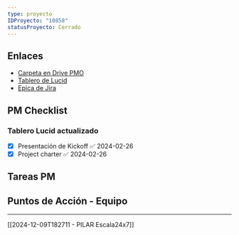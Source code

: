 ```yaml
---
type: proyecto
IDProyecto: "10858"
statusProyecto: Cerrado
---
```



## Enlaces

- [Carpeta en Drive PMO](https://drive.google.com/drive/folders/1cCE5-7MqTZhAipBqdE_8HjOW8JqBeKa2?usp=drive_link)
- [Tablero de Lucid](https://lucid.app/lucidspark/93f5e500-bce2-4fc3-9b90-7e6f51e1551b/edit?viewport_loc=-29182%2C-16427%2C29221%2C15990%2C0_0&invitationId=inv_9136dc26-16bf-4042-aad9-e4090c411be4)
- [Epica de Jira](https://escala24x7.atlassian.net/browse/BG-61)

## PM Checklist

### Tablero Lucid actualizado
- [x] Presentación de Kickoff ✅ 2024-02-26
- [x] Project charter ✅ 2024-02-26

## Tareas PM

## Puntos de Acción - Equipo


--------
[[2024-12-09T182711 - PILAR Escala24x7]]
